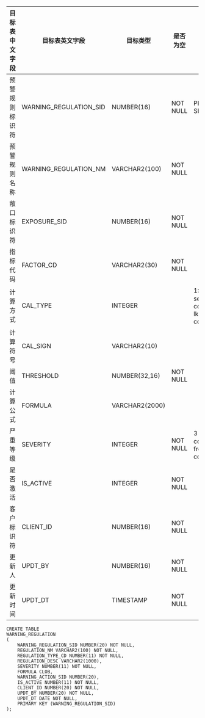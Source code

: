 <!--sec data-title="预警规则表" data-id="section0" data-show=true ces-->

| 目标表中文字段 | 目标表英文字段                | 目标类型           | 是否为空     | 备注                                       |
| ------- | ---------------------- | -------------- | -------- | ---------------------------------------- |
| 预警规则标识符 | WARNING_REGULATION_SID | NUMBER(16)     | NOT NULL | PK  SEQ_WARNING_REGULATION               |
| 预警规则名称  | WARNING_REGULATION_NM  | VARCHAR2(100)  | NOT NULL |                                          |
| 敞口标识符   | EXPOSURE_SID           | NUMBER(16)     | NOT NULL |                                          |
| 指标代码    | FACTOR_CD              | VARCHAR2(30)   | NOT NULL |                                          |
| 计算方式    | CAL_TYPE               | INTEGER        |          | 1: 绝对值 2: 同比  3: 环比 select constant_cd, constant_nm from   lkp_numbcode where constant_type = 48 |
| 计算符号    | CAL_SIGN               | VARCHAR2(10)   |          |                                          |
| 阈值      | THRESHOLD              | NUMBER(32,16)  | NOT NULL |                                          |
| 计算公式    | FORMULA                | VARCHAR2(2000) |          |                                          |
| 严重等级    | SEVERITY               | INTEGER        | NOT NULL | 3 高； 2中； 1低   select   constant_cd, constant_nm from lkp_numbcode where constant_type = 47 |
| 是否激活    | IS_ACTIVE              | INTEGER        | NOT NULL |                                          |
| 客户标识符   | CLIENT_ID              | NUMBER(16)     | NOT NULL |                                          |
| 更新人     | UPDT_BY                | NUMBER(16)     | NOT NULL |                                          |
| 更新时间    | UPDT_DT                | TIMESTAMP      | NOT NULL |                                          |

<!--endsec-->

<!--sec data-title="DDL" data-id="section1" data-show=true ces-->

    CREATE TABLE
    WARNING_REGULATION
    (
        WARNING_REGULATION_SID NUMBER(20) NOT NULL,
        REGULATION_NM VARCHAR2(100) NOT NULL,
        REGULATION_TYPE_CD NUMBER(11) NOT NULL,
        REGULATION_DESC VARCHAR2(1000),
        SEVERITY NUMBER(11) NOT NULL,
        FORMULA CLOB,
        WARNING_ACTION_SID NUMBER(20),
        IS_ACTIVE NUMBER(11) NOT NULL,
        CLIENT_ID NUMBER(20) NOT NULL,
        UPDT_BY NUMBER(20) NOT NULL,
        UPDT_DT DATE NOT NULL,
        PRIMARY KEY (WARNING_REGULATION_SID)
    );

<!--endsec-->

